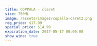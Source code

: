 ```yaml
---
title: COPPALA - claret
size: 750ML
image: /assets/images/copalla-caret2.png
reg_price: $17.99
special_price: $14.99
expiration_date: 2017-05-17 00:00:00
show_wine: true
---
```



